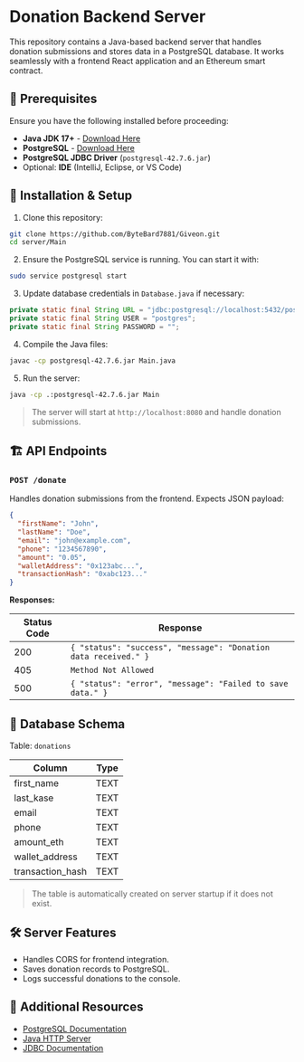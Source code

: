 # Donation Backend Server

This repository contains a Java-based backend server that handles donation submissions and stores data in a PostgreSQL database. It works seamlessly with a frontend React application and an Ethereum smart contract.

## 📌 Prerequisites

Ensure you have the following installed before proceeding:

* **Java JDK 17+** - [Download Here](https://www.oracle.com/java/technologies/javase/jdk17-archive-downloads.html)
* **PostgreSQL** - [Download Here](https://www.postgresql.org/download/)
* **PostgreSQL JDBC Driver** (`postgresql-42.7.6.jar`)
* Optional: **IDE** (IntelliJ, Eclipse, or VS Code)

## 🚀 Installation & Setup

1. Clone this repository:

```sh
git clone https://github.com/ByteBard7881/Giveon.git
cd server/Main
```

2. Ensure the PostgreSQL service is running. You can start it with:

```sh
sudo service postgresql start
```

3. Update database credentials in `Database.java` if necessary:

```java
private static final String URL = "jdbc:postgresql://localhost:5432/postgres";
private static final String USER = "postgres";
private static final String PASSWORD = "";
```

4. Compile the Java files:

```sh
javac -cp postgresql-42.7.6.jar Main.java
```

5. Run the server:

```sh
java -cp .:postgresql-42.7.6.jar Main
```

> The server will start at `http://localhost:8080` and handle donation submissions.

## 🏗 API Endpoints

### `POST /donate`

Handles donation submissions from the frontend. Expects JSON payload:

```json
{
  "firstName": "John",
  "lastName": "Doe",
  "email": "john@example.com",
  "phone": "1234567890",
  "amount": "0.05",
  "walletAddress": "0x123abc...",
  "transactionHash": "0xabc123..."
}
```

**Responses:**

| Status Code | Response                                                        |
| ----------- | --------------------------------------------------------------- |
| 200         | `{ "status": "success", "message": "Donation data received." }` |
| 405         | `Method Not Allowed`                                            |
| 500         | `{ "status": "error", "message": "Failed to save data." }`      |

## 📜 Database Schema

Table: `donations`

| Column            | Type |
| ----------------- | ---- |
| first\_name       | TEXT |
| last\_kase        | TEXT |
| email             | TEXT |
| phone             | TEXT |
| amount\_eth       | TEXT |
| wallet\_address   | TEXT |
| transaction\_hash | TEXT |

> The table is automatically created on server startup if it does not exist.

## 🛠️ Server Features

* Handles CORS for frontend integration.
* Saves donation records to PostgreSQL.
* Logs successful donations to the console.

## 🔗 Additional Resources

* [PostgreSQL Documentation](https://www.postgresql.org/docs/)
* [Java HTTP Server](https://docs.oracle.com/javase/8/docs/jre/api/net/httpserver/spec/com/sun/net/httpserver/package-summary.html)
* [JDBC Documentation](https://docs.oracle.com/javase/tutorial/jdbc/overview/index.html)
